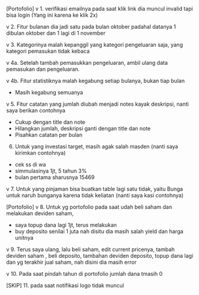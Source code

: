 [Portofolio]
v 1. verifikasi emailnya pada saat klik link dia muncul invalid tapi bisa login
(Yang ini karena ke klik 2x)

v 2. Fitur bulanan dia jadi satu pada bulan oktober padahal  datanya 1 dibulan oktober dan 1 lagi di 1 november

v 3. Kategorinya malah kepanggil yang kategori pengeluaran saja, yang kategori pemasukan tidak kebaca

v 4a. Setelah tambah pemasukkan pengeluaran, ambil ulang data pemasukan dan pengeluaran.

v 4b. Fitur statistiknya malah kegabung setiap bulanya, bukan tiap bulan
* Masih kegabung semuanya

v 5. Fitur catatan yang jumlah diubah menjadi notes kayak deskripsi, nanti saya berikan contohnya
* Cukup dengan title dan note
* Hilangkan jumlah, deskripsi ganti dengan title dan note
* Pisahkan catatan per bulan

6. Untuk yang investasi target, masih agak salah masden (nanti saya kirimkan contohnya)
* cek ss di wa
* simmulasinya 1jt, 5 tahun 3%
* bulan pertama sharusnya 15469

v 7. Untuk yang pinjaman bisa buatkan table lagi satu tidak, yaitu Bunga untuk naruh bunganya karena tidak keliatan (nanti saya kasi contohnya)

[Portofolio]
v 8. Untuk yg portofolio pada saat udah beli saham dan melakukan deviden saham, 
- saya topup dana lagi 1jt, terus melakukan 
- buy deposito senilai 1 juta nah disitu dia masih salah yield dan harga unitnya

v 9. Terus saya ulang, lalu beli saham, edit current pricenya, tambah deviden saham , beli deposito, tambahan deviden deposito, topup dana lagi dan yg terakhir jual saham, nah disini dia masih error

v 10. Pada saat pindah tahun di portofolio jumlah dana tmasih 0

[SKIP]
11. ⁠pada saat notifikasi logo tidak muncul